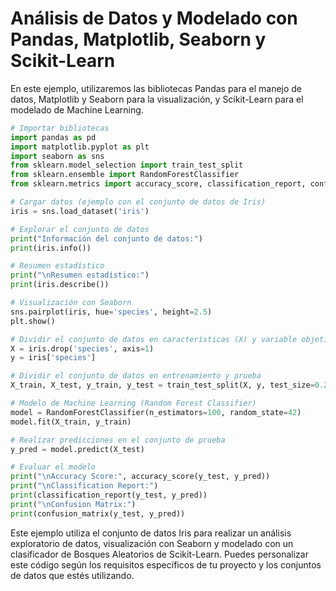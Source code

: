 # Análisis de Datos y Modelado con Pandas, Matplotlib, Seaborn y Scikit-Learn

En este ejemplo, utilizaremos las bibliotecas Pandas para el manejo de datos, Matplotlib y Seaborn para la visualización, y Scikit-Learn para el modelado de Machine Learning.

```python
# Importar bibliotecas
import pandas as pd
import matplotlib.pyplot as plt
import seaborn as sns
from sklearn.model_selection import train_test_split
from sklearn.ensemble import RandomForestClassifier
from sklearn.metrics import accuracy_score, classification_report, confusion_matrix

# Cargar datos (ejemplo con el conjunto de datos de Iris)
iris = sns.load_dataset('iris')

# Explorar el conjunto de datos
print("Información del conjunto de datos:")
print(iris.info())

# Resumen estadístico
print("\nResumen estadístico:")
print(iris.describe())

# Visualización con Seaborn
sns.pairplot(iris, hue='species', height=2.5)
plt.show()

# Dividir el conjunto de datos en características (X) y variable objetivo (y)
X = iris.drop('species', axis=1)
y = iris['species']

# Dividir el conjunto de datos en entrenamiento y prueba
X_train, X_test, y_train, y_test = train_test_split(X, y, test_size=0.2, random_state=42)

# Modelo de Machine Learning (Random Forest Classifier)
model = RandomForestClassifier(n_estimators=100, random_state=42)
model.fit(X_train, y_train)

# Realizar predicciones en el conjunto de prueba
y_pred = model.predict(X_test)

# Evaluar el modelo
print("\nAccuracy Score:", accuracy_score(y_test, y_pred))
print("\nClassification Report:")
print(classification_report(y_test, y_pred))
print("\nConfusion Matrix:")
print(confusion_matrix(y_test, y_pred))
```

Este ejemplo utiliza el conjunto de datos Iris para realizar un análisis exploratorio de datos, visualización con Seaborn y modelado con un clasificador de Bosques Aleatorios de Scikit-Learn. Puedes personalizar este código según los requisitos específicos de tu proyecto y los conjuntos de datos que estés utilizando.